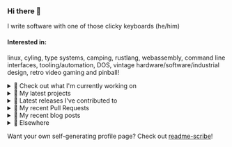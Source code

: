 ### Hi there 👋

I write software with one of those clicky keyboards (he/him)

#### Interested in:
linux, cyling, type systems, camping, rustlang, webassembly, command line interfaces, tooling/automation, DOS, vintage hardware/software/industrial design, retro video gaming and pinball!
<details><summary>👀 Check out what I'm currently working on</summary><br />

- [MetaMask/core](https://github.com/MetaMask/core) - This monorepo is a collection of packages used across multiple MetaMask clients (1 month ago)
- [MetaMask/action-npm-publish](https://github.com/MetaMask/action-npm-publish) - GitHub Action to publish to NPM (1 month ago)
- [MetaMask/ppom-validator](https://github.com/MetaMask/ppom-validator) - Transaction validation using blockaid&#39;s PPOM (8 months ago)
- [rickycodes/www](https://github.com/rickycodes/www) - my website built using Rust (stdweb) → .wasm (also: dat://ricky.codes) (9 months ago)
</details>

<details><summary>🌱 My latest projects</summary><br />

- [rickycodes/misterfpga_font_randomizer](https://github.com/rickycodes/misterfpga_font_randomizer) - randomise the font setting for MiSTer FPGA
- [rickycodes/win98config](https://github.com/rickycodes/win98config) - Example multi-boot setup for window98
- [rickycodes/kitties](https://github.com/rickycodes/kitties) - micro site to browse CryptoKitties
- [rickycodes/pve-no-subscription](https://github.com/rickycodes/pve-no-subscription) - Proxmox VE No-Subscription Removal
- [rickycodes/ftse-rs](https://github.com/rickycodes/ftse-rs) - scrape and filter hl.co.uk market summaries
</details>

<details><summary>🔭 Latest releases I've contributed to</summary><br />

- [MetaMask/core](https://github.com/MetaMask/core) ([v168.0.0](https://github.com/MetaMask/core/releases/tag/v168.0.0), 1 day ago) - This monorepo is a collection of packages used across multiple MetaMask clients
- [MetaMask/ppom-validator](https://github.com/MetaMask/ppom-validator) ([v0.31.0](https://github.com/MetaMask/ppom-validator/releases/tag/v0.31.0), 3 weeks ago) - Transaction validation using blockaid&#39;s PPOM
- [MetaMask/action-npm-publish](https://github.com/MetaMask/action-npm-publish) ([v5.1.2](https://github.com/MetaMask/action-npm-publish/releases/tag/v5.1.2), 1 month ago) - GitHub Action to publish to NPM
</details>

<details><summary>🔨 My recent Pull Requests</summary><br />

- [Only show packages in the dry run that need publishing](https://github.com/MetaMask/action-npm-publish/pull/90) on [MetaMask/action-npm-publish](https://github.com/MetaMask/action-npm-publish) (4 weeks ago)
- [remove default channel](https://github.com/MetaMask/action-npm-publish/pull/73) on [MetaMask/action-npm-publish](https://github.com/MetaMask/action-npm-publish) (1 month ago)
- [Improve Dry Run Output](https://github.com/MetaMask/action-npm-publish/pull/64) on [MetaMask/action-npm-publish](https://github.com/MetaMask/action-npm-publish) (3 months ago)
- [Disallow publishing packages with version 0.0.0](https://github.com/MetaMask/action-npm-publish/pull/63) on [MetaMask/action-npm-publish](https://github.com/MetaMask/action-npm-publish) (3 months ago)
- [Disallow publishing packages with version 0.0.0](https://github.com/MetaMask/action-npm-publish/pull/61) on [MetaMask/action-npm-publish](https://github.com/MetaMask/action-npm-publish) (4 months ago)
</details>

<details><summary>📜 My recent blog posts</summary><br />

- [Publishing my Website to the peer-to-peer Web](//ricky.codes/blog/posts/publishing-to-the-peer-to-peer-web/) (5 years ago)
</details>

<details><summary>🔗 Elsewhere</summary><br />

- Web: https://ricky.codes
- Twitter: https://twitter.com/rickycodes
- Blog: https://ricky.codes/blog
</details>

Want your own self-generating profile page? Check out [readme-scribe](https://github.com/muesli/readme-scribe)!

